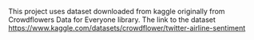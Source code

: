 This project uses dataset downloaded from kaggle originally from Crowdflowers Data for Everyone library.
The link to the dataset https://www.kaggle.com/datasets/crowdflower/twitter-airline-sentiment

